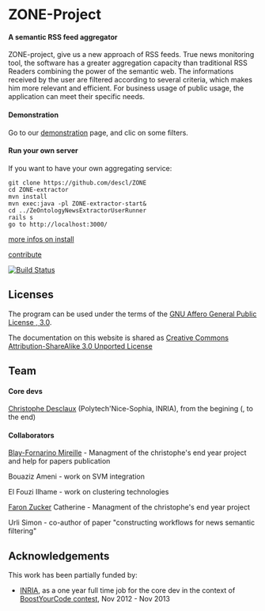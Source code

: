 # ZONE-Project
#### A semantic RSS feed aggregator

ZONE-project, give us a new approach of RSS feeds. True news monitoring tool, the software has a greater aggregation capacity than traditional RSS Readers combining the power of the semantic web.
The informations received by the user are filtered according to several criteria, which makes him more relevant and efficient. For business usage of public usage, the application can meet their specific needs. 

#### Demonstration
Go to our [demonstration](http://demo.zone-project.org) page, and clic on some filters.

#### Run your own server

If you want to have your own aggregating service:

    git clone https://github.com/descl/ZONE
    cd ZONE-extractor
    mvn install
    mvn exec:java -pl ZONE-extractor-start&
    cd ../ZeOntologyNewsExtractorUserRunner
    rails s
    go to http://localhost:3000/

[more infos on install](https://github.com/descl/ZONE/wiki/install)

[contribute](https://github.com/descl/ZONE/wiki/contribute)

[![Build Status](https://secure.travis-ci.org/descl/ZONE.png?branch=master)](https://travis-ci.org/descl/ZONE)


## Licenses

The program can be used under the terms of the [GNU Affero General Public License , 3.0](http://www.gnu.org/licenses/agpl-3.0.html).

The documentation on this website is shared as [Creative Commons Attribution-ShareAlike 3.0 Unported License](http://en.wikipedia.org/wiki/Wikipedia:Text_of_Creative_Commons_Attribution-ShareAlike_3.0_Unported_License)

## Team

#### Core devs
[Christophe Desclaux](http://desclaux.me) (Polytech'Nice-Sophia, INRIA), from the begining (, to the end)

#### Collaborators
[Blay-Fornarino Mireille](http://users.polytech.unice.fr/~blay/) - Managment of the christophe's end year project and help for papers publication

Bouaziz Ameni - work on SVM integration

El Fouzi Ilhame - work on clustering technologies

[Faron Zucker](http://www.i3s.unice.fr/~faron/) Catherine - Managment of the christophe's end year project

Urli Simon - co-author of paper "constructing workflows for news semantic filtering"


## Acknowledgements
This work has been partially funded by:
  * [INRIA](http://inria.fr), as a one year full time job for the core dev in the context of [BoostYourCode contest](http://www.inria.fr/actualite/actualites-inria/boost-your-code-2012), Nov 2012 - Nov 2013
